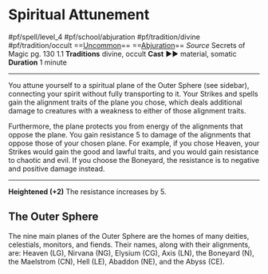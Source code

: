 # Spiritual Attunement
#pf/spell/level_4 #pf/school/abjuration #pf/tradition/divine #pf/tradition/occult
==[Uncommon](../../../Traits/Uncommon.md)== ==[Abjuration](../../../Traits/Abjuration.md)==
*Source* Secrets of Magic pg. 130 1.1
**Traditions** divine, occult
**Cast** ►► material, somatic
**Duration** 1 minute

---
You attune yourself to a spiritual plane of the Outer Sphere (see sidebar), connecting your spirit without fully transporting to it. Your Strikes and spells gain the alignment traits of the plane you chose, which deals additional damage to creatures with a weakness to either of those alignment traits.

Furthermore, the plane protects you from energy of the alignments that oppose the plane. You gain resistance 5 to damage of the alignments that oppose those of your chosen plane. For example, if you chose Heaven, your Strikes would gain the good and lawful traits, and you would gain resistance to chaotic and evil. If you choose the Boneyard, the resistance is to negative and positive damage instead.

<hr>

**Heightened (+2)** The resistance increases by 5.

## The Outer Sphere
The nine main planes of the Outer Sphere are the homes of many deities, celestials, monitors, and fiends. Their names, along with their alignments, are: Heaven (LG), Nirvana (NG), Elysium (CG), Axis (LN), the Boneyard (N), the Maelstrom (CN), Hell (LE), Abaddon (NE), and the Abyss (CE).